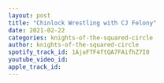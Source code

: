 ```yaml
---
layout: post
title: "Chinlock Wrestling with CJ Felony"
date: 2021-02-22
categories: knights-of-the-squared-circle
author: knights-of-the-squared-circle
spotify_track_id: 1AjaFTF4ftQA7FAifhZ7I0
youtube_video_id: 
apple_track_id: 
---
```


